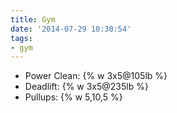 ```yaml
---
title: Gym
date: '2014-07-29 10:30:54'
tags:
- gym
---
```


- Power Clean: {% w 3x5@105lb %}
- Deadlift: {% w 3x5@235lb %}
- Pullups: {% w 5,10,5 %}
